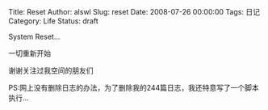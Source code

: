 Title: Reset
Author: alswl
Slug: reset
Date: 2008-07-26 00:00:00
Tags: 日记
Category: Life
Status: draft

System Reset...

一切重新开始

谢谢关注过我空间的朋友们

PS:网上没有删除日志的办法，为了删除我的244篇日志，我还特意写了一个脚本执行...

